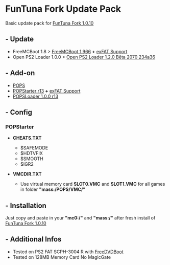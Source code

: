 # FunTuna Fork Update Pack

Basic update pack for [FunTuna Fork 1.0.10](https://github.com/israpps/Funtuna-Fork)

## - Update

  * FreeMCBoot 1.8 > [FreeMCBoot 1.966](https://github.com/israpps/FreeMcBoot-Installer) **+** [exFAT Support](https://github.com/israpps/BDMAssault)
  * Open PS2 Loader 1.0.0 > [Open PS2 Loader 1.2.0 Bêta 2070 234a36](https://github.com/ps2homebrew/Open-PS2-Loader)
    
## - Add-on

  * [POPS](https://github.com/AnimMouse/POPS-binaries)
  * [POPStarter r13](https://www.psx-place.com/threads/popstarter.19139/) **+** [exFAT Support](https://github.com/israpps/BDMAssault)
  * [POPSLoader 1.0.0 r13](https://www.psx-place.com/threads/popsloader.42474/)
    
## - Config

### POPStarter

  * **CHEATS.TXT**
    * $SAFEMODE
    * $HDTVFIX
    * $SMOOTH
    * $IGR2
 
  * **VMCDIR.TXT**
    * Use virtual memory card **SLOT0.VMC** and **SLOT1.VMC** for all games in folder **"mass:/POPS/VMC/"**
   
## - Installation

Just copy and paste in your **"mc0:/"** and **"mass:/"** after fresh install of [FunTuna Fork 1.0.10](https://github.com/israpps/Funtuna-Fork)

## - Additional Infos

  * Tested on PS2 FAT SCPH-3004 R with [FreeDVDBoot](https://github.com/CTurt/FreeDVDBoot)
  * Tested on 128MB Memory Card No MagicGate
